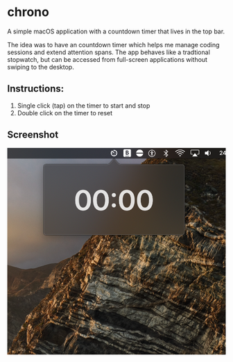# chrono
A simple macOS application with a countdown timer that lives in the top bar.

The idea was to have an countdown timer which helps me manage coding sessions and extend attention spans. The app behaves like a tradtional stopwatch, but can be accessed from full-screen applications without swiping to the desktop. 

## Instructions:
1. Single click (tap) on the timer to start and stop
2. Double click on the timer to reset


## Screenshot 
![Screenshot](./Screenshot.png)
